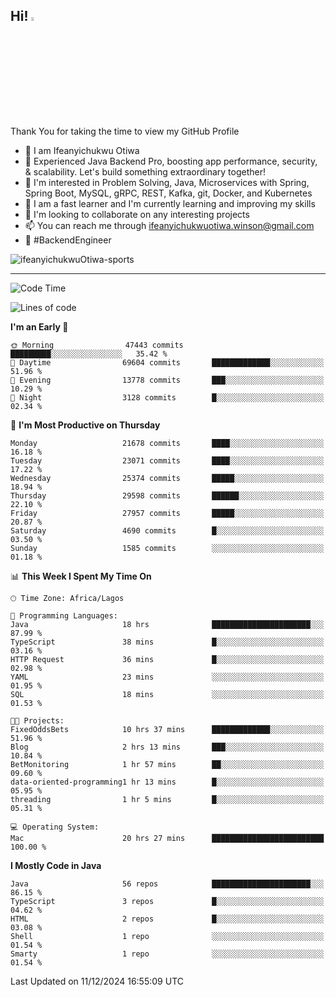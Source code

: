 <!-- BLOG-POST-LIST:START --><!-- BLOG-POST-LIST:END -->

## Hi! <img src="https://media.giphy.com/media/hvRJCLFzcasrR4ia7z/giphy.gif" width="4%"> 

Thank You for taking the time to view my GitHub Profile

- 👋 I am Ifeanyichukwu Otiwa
- 🚀 Experienced Java Backend Pro, boosting app performance, security, & scalability. Let's build something extraordinary together!
- 👀 I'm interested in Problem Solving, Java, Microservices with Spring, Spring Boot, MySQL, gRPC, REST, Kafka, git, Docker, and Kubernetes
- 🌱 I am a fast learner and I'm currently learning and improving my skills
- 💞️ I'm looking to collaborate on any interesting projects
- 📫 You can reach me through ifeanyichukwuotiwa.winson@gmail.com
- 🚀 #BackendEngineer

<p align="left" marginTop="10px"> <img src="https://komarev.com/ghpvc/?username=ifeanyichukwuOtiwa-sports&label=Profile%20views&color=0e75b6&style=for-the-badge" alt="ifeanyichukwuOtiwa-sports" /> </p>

***

<!--START_SECTION:waka-->
![Code Time](http://img.shields.io/badge/Code%20Time-3%2C211%20hrs%2031%20mins-blue)

![Lines of code](https://img.shields.io/badge/From%20Hello%20World%20I%27ve%20Written-33.4%20million%20lines%20of%20code-blue)

**I'm an Early 🐤** 

```text
🌞 Morning                47443 commits       █████████░░░░░░░░░░░░░░░░   35.42 % 
🌆 Daytime                69604 commits       █████████████░░░░░░░░░░░░   51.96 % 
🌃 Evening                13778 commits       ███░░░░░░░░░░░░░░░░░░░░░░   10.29 % 
🌙 Night                  3128 commits        █░░░░░░░░░░░░░░░░░░░░░░░░   02.34 % 
```
📅 **I'm Most Productive on Thursday** 

```text
Monday                   21678 commits       ████░░░░░░░░░░░░░░░░░░░░░   16.18 % 
Tuesday                  23071 commits       ████░░░░░░░░░░░░░░░░░░░░░   17.22 % 
Wednesday                25374 commits       █████░░░░░░░░░░░░░░░░░░░░   18.94 % 
Thursday                 29598 commits       ██████░░░░░░░░░░░░░░░░░░░   22.10 % 
Friday                   27957 commits       █████░░░░░░░░░░░░░░░░░░░░   20.87 % 
Saturday                 4690 commits        █░░░░░░░░░░░░░░░░░░░░░░░░   03.50 % 
Sunday                   1585 commits        ░░░░░░░░░░░░░░░░░░░░░░░░░   01.18 % 
```


📊 **This Week I Spent My Time On** 

```text
🕑︎ Time Zone: Africa/Lagos

💬 Programming Languages: 
Java                     18 hrs              ██████████████████████░░░   87.99 % 
TypeScript               38 mins             █░░░░░░░░░░░░░░░░░░░░░░░░   03.16 % 
HTTP Request             36 mins             █░░░░░░░░░░░░░░░░░░░░░░░░   02.98 % 
YAML                     23 mins             ░░░░░░░░░░░░░░░░░░░░░░░░░   01.95 % 
SQL                      18 mins             ░░░░░░░░░░░░░░░░░░░░░░░░░   01.53 % 

🐱‍💻 Projects: 
FixedOddsBets            10 hrs 37 mins      █████████████░░░░░░░░░░░░   51.96 % 
Blog                     2 hrs 13 mins       ███░░░░░░░░░░░░░░░░░░░░░░   10.84 % 
BetMonitoring            1 hr 57 mins        ██░░░░░░░░░░░░░░░░░░░░░░░   09.60 % 
data-oriented-programming1 hr 13 mins        █░░░░░░░░░░░░░░░░░░░░░░░░   05.95 % 
threading                1 hr 5 mins         █░░░░░░░░░░░░░░░░░░░░░░░░   05.31 % 

💻 Operating System: 
Mac                      20 hrs 27 mins      █████████████████████████   100.00 % 
```

**I Mostly Code in Java** 

```text
Java                     56 repos            ██████████████████████░░░   86.15 % 
TypeScript               3 repos             █░░░░░░░░░░░░░░░░░░░░░░░░   04.62 % 
HTML                     2 repos             █░░░░░░░░░░░░░░░░░░░░░░░░   03.08 % 
Shell                    1 repo              ░░░░░░░░░░░░░░░░░░░░░░░░░   01.54 % 
Smarty                   1 repo              ░░░░░░░░░░░░░░░░░░░░░░░░░   01.54 % 
```




 Last Updated on 11/12/2024 16:55:09 UTC
<!--END_SECTION:waka-->

<!--
<p align="center">
![trophy](https://github-profile-trophy.vercel.app/?username=ifeanyichukwuOtiwa-sports&theme=onedark) (https://github.com/ryo-ma/github-profile-trophy)
</p>
-->

<!---
ifeanyi-otiwa/ifeanyi-otiwa is a ✨ special ✨ repository because its `README.md` (this file) appears on your GitHub profile.
You can click the Preview link to take a look at your changes.
--->
